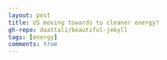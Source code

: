 ```yaml
---
layout: post
title: US moving towards to cleaner energy?
gh-repo: daattali/beautiful-jekyll
tags: [energy]
comments: true
---
```


